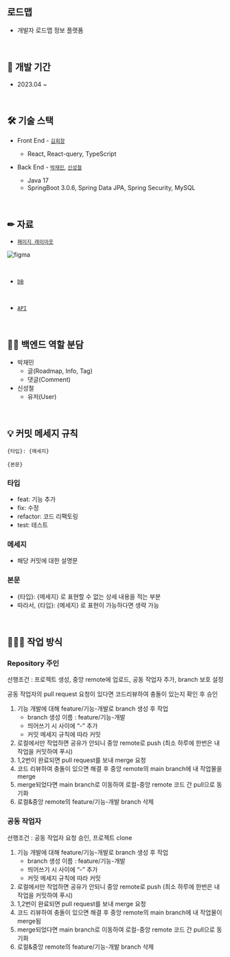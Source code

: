 ## 로드맵
  - 개발자 로드맵 정보 플랫폼

<br>

## 📆 개발 기간
  - 2023.04 ~ 


<br>

## 🛠 기술 스택
  - Front End - [`김회창`](https://github.com/kimhaechang1)
    - React, React-query, TypeScript
    
  - Back End - [`박재민`](https://github.com/pparkjae0405), [`신성철`](https://github.com/ShinSeongCheol)
    - Java 17 
    - SpringBoot 3.0.6, Spring Data JPA, Spring Security, MySQL

<br>

## ✏ 자료
  - [`페이지 레이아웃`](https://www.figma.com/file/bSCwaFwRcLgUVtGNYk3ys4/main-page?node-id=0%3A1&t=KQI9Tj4tQEbmReBb-1)

![figma](https://user-images.githubusercontent.com/62460178/236998538-332ba792-a28c-4c47-b52f-fb122d8df223.png)

<br>

  - [`DB`](https://www.notion.so/DB-705f370de9fc4874966ca92ac3c47bbf?pvs=4)

<br>

  - [`API`](https://www.notion.so/API-6ec29e24a50a4e0191340d9d186985bb?pvs=4)

<br>

## 🐱‍💻 백엔드 역할 분담
  - 박재민
    - 글(Roadmap, Info, Tag)
    - 댓글(Comment)
  - 신성철
    - 유저(User)

<br>
  
## 💡 커밋 메세지 규칙

```
{타입}: {메세지}

{본문}
```

### 타입

- feat: 기능 추가
- fix: 수정
- refactor: 코드 리팩토링
- test: 테스트

### 메세지

- 해당 커밋에 대한 설명문

### 본문

- {타입}: {메세지} 로 표현할 수 없는 상세 내용을 적는 부분
- 따라서, {타입}: {메세지} 로 표현이 가능하다면 생략 가능

<br>

## 👩🏻‍💻 작업 방식

### Repository 주인

선행조건 : 프로젝트 생성, 중앙 remote에 업로드, 공동 작업자 추가, branch 보호 설정

공동 작업자의 pull request 요청이 있다면 코드리뷰하여 충돌이 있는지 확인 후 승인

1. 기능 개발에 대해 feature/기능-개발로 branch 생성 후 작업
    - branch 생성 이름 : feature/기능-개발
    - 띄어쓰기 시 사이에 “-” 추가
    - 커밋 메세지 규칙에 따라 커밋
2. 로컬에서만 작업하면 공유가 안되니 중앙 remote로 push
(최소 하루에 한번은 내 작업을 커밋하여 푸시)
3. 1,2번이 완료되면 pull request를 보내 merge 요청
4. 코드 리뷰하여 충돌이 있으면 해결 후 중앙 remote의 main branch에 내 작업물을 merge
5. merge되었다면 main branch로 이동하여 로컬-중앙 remote 코드 간 pull으로 동기화
6. 로컬&중앙 remote의 feature/기능-개발 branch 삭제

### 공동 작업자

선행조건 : 공동 작업자 요청 승인, 프로젝트 clone

1. 기능 개발에 대해 feature/기능-개발로 branch 생성 후 작업
    - branch 생성 이름 : feature/기능-개발
    - 띄어쓰기 시 사이에 “-” 추가
    - 커밋 메세지 규칙에 따라 커밋
2. 로컬에서만 작업하면 공유가 안되니 중앙 remote로 push
(최소 하루에 한번은 내 작업을 커밋하여 푸시)
3. 1,2번이 완료되면 pull request를 보내 merge 요청
4. 코드 리뷰하여 충돌이 있으면 해결 후 중앙 remote의 main branch에 내 작업물이 merge됨
5. merge되었다면 main branch로 이동하여 로컬-중앙 remote 코드 간 pull으로 동기화
6. 로컬&중앙 remote의 feature/기능-개발 branch 삭제